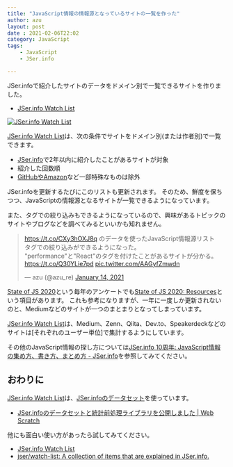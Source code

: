 ```yaml
---
title: "JavaScript情報の情報源となっているサイトの一覧を作った"
author: azu
layout: post
date : 2021-02-06T22:02
category: JavaScript
tags:
    - JavaScript
    - JSer.info

---
```


JSer.infoで紹介したサイトのデータをドメイン別で一覧できるサイトを作りました。

- [JSer.info Watch List](https://jser.info/watch-list/)

[![JSer.info Watch List](https://jser.info/uploads/media/2021/01/15-1610718504.png)](https://jser.info/watch-list/)

[JSer.info Watch List](https://jser.info/watch-list/)は、次の条件でサイトをドメイン別(または作者別)で一覧できます。

- [JSer.info](https://jser.info/)で2年以内に紹介したことがあるサイトが対象
- 紹介した回数順
- [GitHubやAmazon](https://github.com/jser/watch-list/blob/a287c4a10795af30622e35021bb6ea1223ab766f/src/watch-list.ts#L70-L77)など一部特殊なものは除外

JSer.infoを更新するたびにこのリストも更新されます。
そのため、鮮度を保ちつつ、JavaScriptの情報源となるサイトが一覧できるようになっています。

また、タグでの絞り込みもできるようになっているので、興味があるトピックのサイトやブログなどを調べてみるといいかも知れません。

<blockquote class="twitter-tweet"><p lang="ja" dir="ltr"><a href="https://t.co/CXy3hOXJ8q">https://t.co/CXy3hOXJ8q</a> のデータを使ったJavaScript情報源リスト<br>タグでの絞り込みができるようになった。<br>&quot;performance&quot;と&quot;React&quot;のタグを付けたことがあるサイトが分かる。<a href="https://t.co/Q30YLie7pd">https://t.co/Q30YLie7pd</a> <a href="https://t.co/AAGyfZmwdn">pic.twitter.com/AAGyfZmwdn</a></p>&mdash; azu (@azu_re) <a href="https://twitter.com/azu_re/status/1349717832330694664?ref_src=twsrc%5Etfw">January 14, 2021</a></blockquote> <script async src="https://platform.twitter.com/widgets.js" charset="utf-8"></script> 

[State of JS 2020](https://2020.stateofjs.com/en-US/)という毎年のアンケートでも[State of JS 2020: Resources](https://2020.stateofjs.com/en-US/resources/)という項目があります。
これも参考になりますが、一年に一度しか更新されないのと、Mediumなどのサイトが一つのまとまりとなってしまっています。

[JSer.info Watch List](https://jser.info/watch-list/)は、Medium、Zenn、Qiita、Dev.to、Speakerdeckなどのサイトは[それぞれのユーザー単位]で集計するようにしています。

その他のJavaScript情報の探し方については[JSer.info 10周年: JavaScript情報の集め方、書き方、まとめ方 - JSer.info](https://jser.info/2021/01/16/jser-10th/)を参照してみてください。

## おわりに

[JSer.info Watch List](https://jser.info/watch-list/)は、[JSer.infoのデータセット](https://github.com/jser/dataset)を使っています。

- [JSer.infoのデータセットと統計前処理ライブラリを公開しました | Web Scratch](https://efcl.info/2018/05/15/jser-dataset/)

他にも面白い使い方があったら試してみてください。

- [JSer.info Watch List](https://jser.info/watch-list/)
- [jser/watch-list: A collection of items that are explained in JSer.info.](https://github.com/jser/watch-list)
